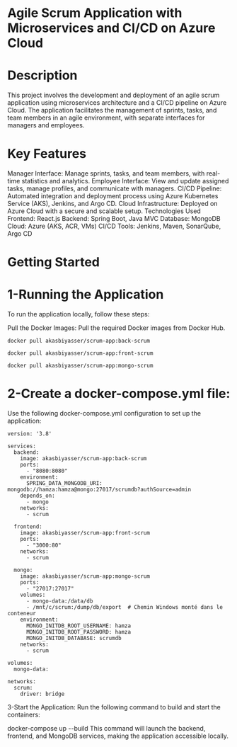 # Agile Scrum Application with Microservices and CI/CD on Azure Cloud
# Description
This project involves the development and deployment of an agile scrum application using microservices architecture and a CI/CD pipeline on Azure Cloud. The application facilitates the management of sprints, tasks, and team members in an agile environment, with separate interfaces for managers and employees.

# Key Features
Manager Interface: Manage sprints, tasks, and team members, with real-time statistics and analytics.
Employee Interface: View and update assigned tasks, manage profiles, and communicate with managers.
CI/CD Pipeline: Automated integration and deployment process using Azure Kubernetes Service (AKS), Jenkins, and Argo CD.
Cloud Infrastructure: Deployed on Azure Cloud with a secure and scalable setup.
Technologies Used
Frontend: React.js
Backend: Spring Boot, Java MVC
Database: MongoDB
Cloud: Azure (AKS, ACR, VMs)
CI/CD Tools: Jenkins, Maven, SonarQube, Argo CD

# Getting Started
# 1-Running the Application
To run the application locally, follow these steps:

Pull the Docker Images:
Pull the required Docker images from Docker Hub.

```docker pull akasbiyasser/scrum-app:back-scrum```

```docker pull akasbiyasser/scrum-app:front-scrum```

```docker pull akasbiyasser/scrum-app:mongo-scrum```

# 2-Create a docker-compose.yml file:
Use the following docker-compose.yml configuration to set up the application:

```
version: '3.8'

services:
  backend:
    image: akasbiyasser/scrum-app:back-scrum
    ports:
      - "8080:8080"
    environment:
      SPRING_DATA_MONGODB_URI: mongodb://hamza:hamza@mongo:27017/scrumdb?authSource=admin
    depends_on:
      - mongo
    networks:
      - scrum

  frontend:
    image: akasbiyasser/scrum-app:front-scrum
    ports:
      - "3000:80"
    networks:
      - scrum

  mongo:
    image: akasbiyasser/scrum-app:mongo-scrum
    ports:
      - "27017:27017"
    volumes:
      - mongo-data:/data/db
      - /mnt/c/scrum:/dump/db/export  # Chemin Windows monté dans le conteneur
    environment:
      MONGO_INITDB_ROOT_USERNAME: hamza
      MONGO_INITDB_ROOT_PASSWORD: hamza
      MONGO_INITDB_DATABASE: scrumdb
    networks:
      - scrum

volumes:
  mongo-data:

networks:
  scrum:
    driver: bridge
```


3-Start the Application:
Run the following command to build and start the containers:

docker-compose up --build
This command will launch the backend, frontend, and MongoDB services, making the application accessible locally.
